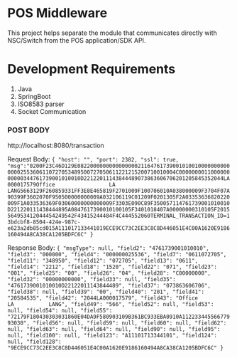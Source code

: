 # POS Middleware

This project helps separate the module that communicates directly with NSC/Switch from the POS application/SDK API.

# Development Requirements
1. Java
2. SpringBoot
3. ISO8583 parser
4. Socket Communication


### POST BODY
http://localhost:8080/transaction

Request Body:
`{
	"host": "",
	"port": 2382,
	"ssl": true,
	"msg":"0200F23C46D129E08220000000000000002116476173900101001000000000000002553606110727053489500727050611221215200710010004C000000001100000000000344761739001010010D22122011143844489073863606706201205845352044LA000017579Office                 LA           LANG5663129F260859331FF3E8E465819F2701009F100706010A038000009F3704F07A90399F3602070F950500000000009A032106119C01209F0201305F2A03353636820220009F1A033536369F03060000000000009F3303E090C89F350057114761739001010010D221220111438444895A0847617390010100105F3401018407A00000000310105F2015564953412044454249542F43415244484F4C444552060TERMINAL_TRANSACTION_ID=13bdcbf8-8504-424e-987c-e623a2db85cd015A111017133441019ECE9CC73C2EE3C8C8D446051E4C00A1620E9186160494A8CA38CA1205BDFC6C"
}`

Response Body:
`
{
    "msgType": null,
    "field2": "4761739001010010",
    "field3": "000000",
    "field4": "000000025536",
    "field7": "0611072705",
    "field11": "348950",
    "field12": "072705",
    "field13": "0611",
    "field14": "2212",
    "field18": "1520",
    "field22": "071",
    "field23": "001",
    "field25": "00",
    "field26": "04",
    "field28": "C00000000",
    "field32": "00000000000",
    "field33": null,
    "field35": "4761739001010010D22122011143844489",
    "field37": "073863606706",
    "field38": null,
    "field39": "00",
    "field40": "201",
    "field41": "20584535",
    "field42": "2044LA000017579",
    "field43": "Office                 LA           LANG",
    "field49": "566",
    "field52": null,
    "field53": null,
    "field54": null,
    "field55": "72179F180430303031860E04DA9F580903109B361BC933EBA0910A11223344556677993030",
    "field56": null,
    "field59": null,
    "field60": null,
    "field62": null,
    "field63": null,
    "field64": null,
    "field90": null,
    "field95": null,
    "field100": null,
    "field123": "A11101713344101",
    "field124": null,
    "field128": "9ECE9CC73C2EE3C8C8D446051E4C00A1620E9186160494A8CA38CA1205BDFC6C"
}
`
